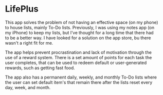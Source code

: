 # LifePlus

This app solves the problem of not having an effective space (on my phone) to house lists, mainly To-Do lists. Previously, I was using my notes app (on my iPhone) to keep my lists, but I've thought for a long time that there had to be a better way.
I have looked for a solution on the app store, bu there wasn't a right fit for me.

The app helps prevent procrastination and lack of motivation through the use of a reward system. There is a set amount of points for each task the user completes, that can be used to redeem default or user-generated rewards, such as getting fast food.

The app also has a permanent daily, weekly, and monthly To-Do lists where the user can set default item's that remain there after the lists reset every day, week, and month.
